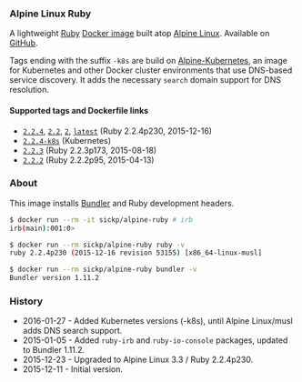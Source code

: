 ### Alpine Linux Ruby

A lightweight [Ruby][ruby] [Docker image][dockerhub_project] built atop [Alpine Linux][gliderlabs_alpine]. Available on [GitHub][github_project].

Tags ending with the suffix `-k8s` are build on [Alpine-Kubernetes][alpine_kubernetes], an image for Kubernetes and other Docker cluster environments that use DNS-based service discovery. It adds the necessary `search` domain support for DNS resolution.


#### Supported tags and Dockerfile links

* [`2.2.4`][dockerfile_2_2_4], [`2.2`][dockerfile_2_2_4], [`2`][dockerfile_2_2_4], [`latest`][dockerfile_2_2_4] (Ruby 2.2.4p230, 2015-12-16)
* [`2.2.4-k8s`][dockerfile_2_2_4_k8s] (Kubernetes)
* [`2.2.3`][dockerfile_2_2_3] (Ruby 2.2.3p173, 2015-08-18)
* [`2.2.2`][dockerfile_2_2_2] (Ruby 2.2.2p95, 2015-04-13)


### About

This image installs [Bundler][bundler] and Ruby development headers.

```bash
$ docker run --rm -it sickp/alpine-ruby # irb
irb(main):001:0>

$ docker run --rm sickp/alpine-ruby ruby -v
ruby 2.2.4p230 (2015-12-16 revision 53155) [x86_64-linux-musl]

$ docker run --rm sickp/alpine-ruby bundler -v
Bundler version 1.11.2
```

### History

- 2016-01-27 - Added Kubernetes versions (-k8s), until Alpine Linux/musl adds DNS search support.
- 2015-01-05 - Added `ruby-irb` and `ruby-io-console` packages, updated to Bundler 1.11.2.
- 2015-12-23 - Upgraded to Alpine Linux 3.3 / Ruby 2.2.4p230.
- 2015-12-11 - Initial version.

[alpine_kubernetes]:    https://hub.docker.com/r/janeczku/alpine-kubernetes/
[bundler]:              http://bundler.io
[dockerhub_project]:    https://hub.docker.com/r/sickp/alpine-ruby/
[dockerfile_2_2_2]:     https://github.com/sickp/docker-alpine-ruby/tree/master/versions/2.2.2/Dockerfile
[dockerfile_2_2_3]:     https://github.com/sickp/docker-alpine-ruby/tree/master/versions/2.2.3/Dockerfile
[dockerfile_2_2_4]:     https://github.com/sickp/docker-alpine-ruby/tree/master/versions/2.2.4/Dockerfile
[dockerfile_2_2_4_k8s]: https://github.com/sickp/docker-alpine-ruby/tree/master/versions/2.2.4-k8s/Dockerfile
[github_project]:       https://github.com/sickp/docker-alpine-ruby/
[gliderlabs_alpine]:    https://hub.docker.com/r/gliderlabs/alpine/
[ruby]:                 https://www.ruby-lang.org/
